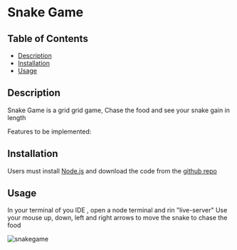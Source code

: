 # Snake Game

## Table of Contents
* [Description](#description)
* [Installation](#installation)
* [Usage](#usage)


## Description

Snake Game is a grid grid game, Chase the food and see your snake gain in length

Features to be implemented:

## Installation

Users must install <a href="https://nodejs.org/en/" target="_blank">Node.js</a> and download the code from the <a href="https://github.com/tygrski/snake-game" target="_blank">github repo</a>

## Usage

In your terminal of you IDE , open a node terminal and rin "live-server"
Use your mouse up, down, left and right arrows to move the snake to chase the food

![snakegame](https://user-images.githubusercontent.com/77369211/185724678-4deab4b6-041f-477c-9567-204b1ff8d16c.jpg)
